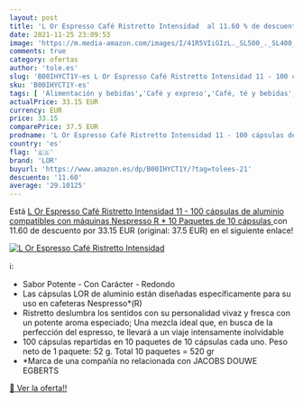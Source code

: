 ```yaml
---
layout: post
title: 'L Or Espresso Café Ristretto Intensidad  al 11.60 % de descuento'
date: 2021-11-25 23:09:53
image: 'https://m.media-amazon.com/images/I/41R5VIiGIzL._SL500_._SL400_.jpg'
comments: true
category: ofertas
author: 'tole.es'
slug: 'B00IHYCT1Y-es L Or Espresso Café Ristretto Intensidad 11 - 100 cápsulas...'
sku: 'B00IHYCT1Y-es'
tags: [ 'Alimentación y bebidas','Café y expreso','Café, té y bebidas','Cápsulas de café','café','lor', ]
actualPrice: 33.15 EUR
currency: EUR
price: 33.15
comparePrice: 37.5 EUR
prodname: 'L Or Espresso Café Ristretto Intensidad 11 - 100 cápsulas de aluminio compatibles con máquinas Nespresso  R *  10 Paquetes de 10 cápsulas '
country: 'es'
flag: '🇪🇸'
brand: 'LOR'
buyurl: 'https://www.amazon.es/dp/B00IHYCT1Y/?tag=tolees-21'
descuento: '11.60'
average: '29.10125'
---
```


Está [L Or Espresso Café Ristretto Intensidad 11 - 100 cápsulas de aluminio compatibles con máquinas Nespresso  R *  10 Paquetes de 10 cápsulas ](https://www.amazon.es/dp/B00IHYCT1Y/?tag=tolees-21) con 11.60 de descuento por 33.15 EUR (original: 37.5 EUR) en el siguiente enlace!

[![L Or Espresso Café Ristretto Intensidad ](https://m.media-amazon.com/images/I/41R5VIiGIzL._SL500_._SL400_.jpg)](https://www.amazon.es/dp/B00IHYCT1Y/?tag=tolees-21)

ℹ️:

- Sabor Potente - Con Carácter - Redondo
- Las cápsulas LOR de aluminio están diseñadas específicamente para su uso en cafeteras Nespresso*(R)
- Ristretto deslumbra los sentidos con su personalidad vivaz y fresca con un potente aroma especiado; Una mezcla ideal que, en busca de la perfección del espresso, te llevará a un viaje intensamente inolvidable
- 100 cápsulas repartidas en 10 paquetes de 10 cápsulas cada uno. Peso neto de 1 paquete: 52 g. Total 10 paquetes = 520 gr
- *Marca de una compañía no relacionada con JACOBS DOUWE EGBERTS

[🛒 Ver la oferta!!](https://www.amazon.es/dp/B00IHYCT1Y/?tag=tolees-21)
